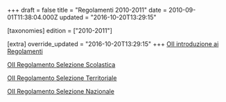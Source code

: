 +++
draft = false
title = "Regolamenti 2010-2011"
date = 2010-09-01T11:38:04.000Z
updated = "2016-10-20T13:29:15"

[taxonomies]
edition = ["2010-2011"]

[extra]
override_updated = "2016-10-20T13:29:15"
+++
[OII introduzione ai Regolamenti](/oldsite/110/OII-Introduzione%20ai%20Regolamenti%202010-2011_rev12-07-10.pdf)

[OII Regolamento Selezione Scolastica](/oldsite/110/OII-RegSelScolastica_2010-2011_rev2-10-09.pdf)

[OII Regolamento Selezione Territoriale](/oldsite/110/Regolamento%20Selezione%20Territoriale_2010-2011.pdf)

[OII Regolamento Selezione Nazionale](/oldsite/110/OII-RegSelNazionale_rev_maggio2010_.pdf)
